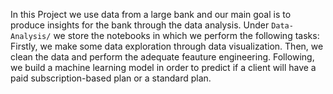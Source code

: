 In this Project we use data from a large bank and our main goal is to produce
insights for the bank through the data analysis.
Under `Data-Analysis/` we store the notebooks in which we perform the following tasks:
Firstly, we make some data exploration through data visualization. Then, we clean the
data and perform the adequate feauture engineering. Following, we build a machine learning
model in order to predict if a client will have a paid subscription-based plan or a standard 
plan.   
